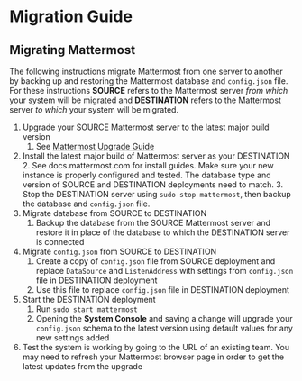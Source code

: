 # Migration Guide 

## Migrating Mattermost 

The following instructions migrate Mattermost from one server to another by backing up and restoring the Mattermost database and `config.json` file. For these instructions **SOURCE** refers to the Mattermost server _from which_ your system will be migrated and **DESTINATION** refers to the Mattermost server _to which_ your system will be migrated. 

1. Upgrade your SOURCE Mattermost server to the latest major build version
      1. See [Mattermost Upgrade Guide](upgrade.md)
2. Install the latest major build of Mattermost server as your DESTINATION 
      2. See docs.mattermost.com for install guides. Make sure your new instance is properly configured and tested. The database type and version of SOURCE and DESTINATION deployments need to match.
      3. Stop the DESTINATION server using `sudo stop mattermost`, then backup the database and `config.json` file.
3. Migrate database from SOURCE to DESTINATION 
      1. Backup the database from the SOURCE Mattermost server and restore it in place of the database to which the DESTINATION server is connected
4. Migrate `config.json` from SOURCE to DESTINATION 
      1. Create a copy of `config.json` file from SOURCE deployment and replace `DataSource` and `ListenAddress` with settings from `config.json` file in DESTINATION deployment
      2. Use this file to replace `config.json` file in DESTINATION deployment
5. Start the DESTINATION deployment 
      1. Run `sudo start mattermost`
      2. Opening the **System Console** and saving a change will upgrade your `config.json` schema to the latest version using default values for any new settings added
6. Test the system is working by going to the URL of an existing team. 
      You may need to refresh your Mattermost browser page in order to get the latest updates from the upgrade
 
